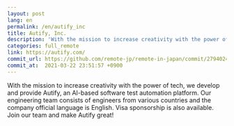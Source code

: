 ```yaml
---
layout: post
lang: en
permalink: /en/autify_inc
title: Autify, Inc.
description: 'With the mission to increase creativity with the power of tech, we develop and provide Autify, an AI-based software test automation platform. Our engineering team consists of engineers from various countries and the company official language is English. Visa sponsorship is also available. Join our team and make Autify great!'
categories: full_remote
link: https://autify.com/
commit_url: https://github.com/remote-jp/remote-in-japan/commit/2794024ba147baae718e7f8bcb39d8815872de2f
commit_at:  2021-03-22 23:51:57 +0900
---
```


<p>With the mission to increase creativity with the power of tech, we develop and provide Autify, an AI-based software test automation platform. Our engineering team consists of engineers from various countries and the company official language is English. Visa sponsorship is also available. Join our team and make Autify great!</p>
